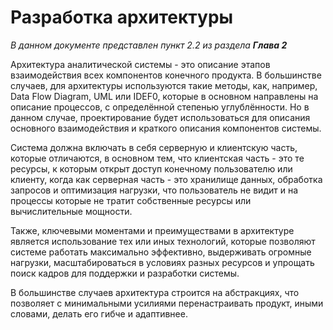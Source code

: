 # Разработка архитектуры

_В данном документе представлен пункт 2.2 из раздела **Глава 2**_

Архитектура аналитической системы - это описание этапов взаимодействия всех компонентов конечного продукта. В большинстве случаев, для архитектуры используются такие методы, как, например, Data Flow Diagram, UML или IDEF0, которые в основном направлены на описание процессов, с определённой степенью углублённости. Но в данном случае, проектирование будет использоваться для описания основного взаимодействия и краткого описания компонентов системы.

Система должна включать в себя серверную и клиентскую часть, которые отличаются, в основном тем, что клиентская часть - это те ресурсы, к которым открыт доступ конечному пользователю или клиенту, когда как серверная часть - это хранилище данных, обработка запросов и оптимизация нагрузки, что пользователь не видит и на процессы которые не тратит собственные ресурсы или вычислительные мощности.

Также, ключевыми моментами и преимуществами в архитектуре является использование тех или иных технологий, которые позволяют системе работать максимально эффективно, выдерживать огромные нагрузки, масштабироваться в условиях разных ресурсов и упрощать поиск кадров для поддержки и разработки системы.

В большинстве случаев архитектура строится на абстракциях, что позволяет с минимальными усилиями перенастраивать продукт, иными словами, делать его гибче и адаптивнее.